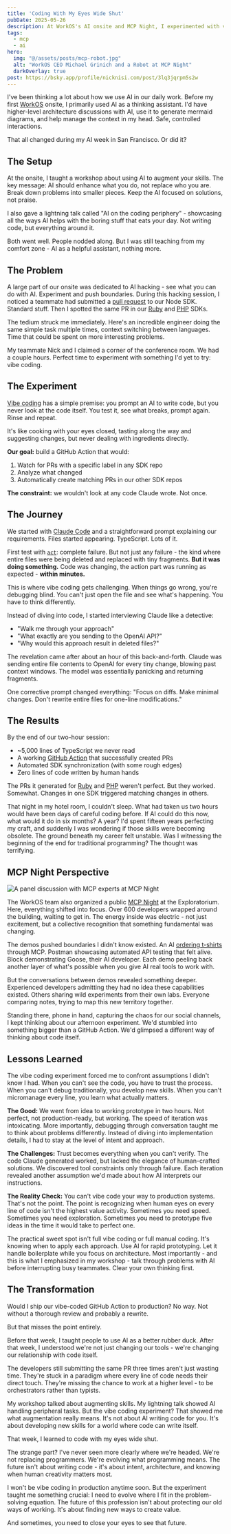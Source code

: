 ```yaml
---
title: 'Coding With My Eyes Wide Shut'
pubDate: 2025-05-26
description: At WorkOS's AI onsite and MCP Night, I experimented with vibe coding. What started as a two-hour experiment with 5,000 lines of unseen TypeScript became a glimpse into programming's future.
tags:
  - mcp
  - ai
hero:
  img: "@/assets/posts/mcp-robot.jpg"
  alt: "WorkOS CEO Michael Grinich and a Robot at MCP Night"
  darkOverlay: true
post: https://bsky.app/profile/nicknisi.com/post/3lq3jqrpm5s2w
---
```


I've been thinking a lot about how we use AI in our daily work. Before my first [WorkOS](https://workos.com) onsite, I primarily used AI as a thinking assistant. I'd have higher-level architecture discussions with AI, use it to generate mermaid diagrams, and help manage the context in my head. Safe, controlled interactions.

That all changed during my AI week in San Francisco. Or did it?

## The Setup

At the onsite, I taught a workshop about using AI to augment your skills. The key message: AI should enhance what you do, not replace who you are. Break down problems into smaller pieces. Keep the AI focused on solutions, not praise. 

I also gave a lightning talk called "AI on the coding periphery" - showcasing all the ways AI helps with the boring stuff that eats your day. Not writing code, but everything around it.

Both went well. People nodded along. But I was still teaching from my comfort zone - AI as a helpful assistant, nothing more.

## The Problem

A large part of our onsite was dedicated to AI hacking - see what you can do with AI. Experiment and push boundaries. During this hacking session, I noticed a teammate had submitted a [pull request](https://github.com/workos/workos-node/pull/1273) to our Node SDK. Standard stuff. Then I spotted the same PR in our [Ruby](https://github.com/workos/workos-ruby/pull/365) and [PHP](https://github.com/workos/workos-php/pull/285) SDKs.

The tedium struck me immediately. Here's an incredible engineer doing the same simple task multiple times, context switching between languages. Time that could be spent on more interesting problems.

My teammate Nick and I claimed a corner of the conference room. We had a couple hours. Perfect time to experiment with something I'd yet to try: vibe coding.

## The Experiment

[Vibe coding](https://en.wikipedia.org/wiki/Vibe_coding) has a simple premise: you prompt an AI to write code, but you never look at the code itself. You test it, see what breaks, prompt again. Rinse and repeat.

It's like cooking with your eyes closed, tasting along the way and suggesting changes, but never dealing with ingredients directly.

**Our goal:** build a GitHub Action that would:
1. Watch for PRs with a specific label in any SDK repo
2. Analyze what changed
3. Automatically create matching PRs in our other SDK repos

**The constraint:** we wouldn't look at any code Claude wrote. Not once.

## The Journey

We started with [Claude Code](https://www.anthropic.com/claude-code) and a straightforward prompt explaining our requirements. Files started appearing. TypeScript. Lots of it.

First test with [`act`](https://github.com/nektos/act): complete failure. But not just any failure - the kind where entire files were being deleted and replaced with tiny fragments. **But it was doing something.** Code was changing, the action part was running as expected - **within minutes.**

This is where vibe coding gets challenging. When things go wrong, you're debugging blind. You can't just open the file and see what's happening. You have to think differently.

Instead of diving into code, I started interviewing Claude like a detective:
- "Walk me through your approach"
- "What exactly are you sending to the OpenAI API?"
- "Why would this approach result in deleted files?"

The revelation came after about an hour of this back-and-forth. Claude was sending entire file contents to OpenAI for every tiny change, blowing past context windows. The model was essentially panicking and returning fragments.

One corrective prompt changed everything: "Focus on diffs. Make minimal changes. Don't rewrite entire files for one-line modifications."

## The Results

By the end of our two-hour session:
- ~5,000 lines of TypeScript we never read
- A working [GitHub Action](https://github.com/workos/workos-node/tree/automatic-prs/.github/actions/sdk-sync) that successfully created PRs
- Automated SDK synchronization (with some rough edges)
- Zero lines of code written by human hands

The PRs it generated for [Ruby](https://github.com/workos/workos-ruby/pull/373) and [PHP](https://github.com/workos/workos-php/pull/284) weren't perfect. But they worked. Somewhat. Changes in one SDK triggered matching changes in others.

That night in my hotel room, I couldn't sleep. What had taken us two hours would have been days of careful coding before. If AI could do this now, what would it do in six months? A year? I'd spent fifteen years perfecting my craft, and suddenly I was wondering if those skills were becoming obsolete. The ground beneath my career felt unstable. Was I witnessing the beginning of the end for traditional programming? The thought was terrifying.

## MCP Night Perspective

![A panel discussion with MCP experts at MCP Night](../../assets/posts/mcp-night-panel.jpg)

The WorkOS team also organized a public [MCP Night](https://workos.com/mcp-night) at the Exploratorium. Here, everything shifted into focus. Over 600 developers wrapped around the building, waiting to get in. The energy inside was electric - not just excitement, but a collective recognition that something fundamental was changing.

The demos pushed boundaries I didn't know existed. An AI [ordering t-shirts](https://mcp.shop) through MCP. Postman showcasing automated API testing that felt alive. Block demonstrating Goose, their AI developer. Each demo peeling back another layer of what's possible when you give AI real tools to work with.

But the conversations between demos revealed something deeper. Experienced developers admitting they had no idea these capabilities existed. Others sharing wild experiments from their own labs. Everyone comparing notes, trying to map this new territory together.

Standing there, phone in hand, capturing the chaos for our social channels, I kept thinking about our afternoon experiment. We'd stumbled into something bigger than a GitHub Action. We'd glimpsed a different way of thinking about code itself.

## Lessons Learned

The vibe coding experiment forced me to confront assumptions I didn't know I had. When you can't see the code, you have to trust the process. When you can't debug traditionally, you develop new skills. When you can't micromanage every line, you learn what actually matters.

**The Good:** We went from idea to working prototype in two hours. Not perfect, not production-ready, but working. The speed of iteration was intoxicating. More importantly, debugging through conversation taught me to think about problems differently. Instead of diving into implementation details, I had to stay at the level of intent and approach.

**The Challenges:** Trust becomes everything when you can't verify. The code Claude generated worked, but lacked the elegance of human-crafted solutions. We discovered tool constraints only through failure. Each iteration revealed another assumption we'd made about how AI interprets our instructions.

**The Reality Check:** You can't vibe code your way to production systems. That's not the point. The point is recognizing when human eyes on every line of code isn't the highest value activity. Sometimes you need speed. Sometimes you need exploration. Sometimes you need to prototype five ideas in the time it would take to perfect one.

The practical sweet spot isn't full vibe coding or full manual coding. It's knowing when to apply each approach. Use AI for rapid prototyping. Let it handle boilerplate while you focus on architecture. Most importantly - and this is what I emphasized in my workshop - talk through problems with AI before interrupting busy teammates. Clear your own thinking first.

## The Transformation

Would I ship our vibe-coded GitHub Action to production? No way. Not without a thorough review and probably a rewrite. 

But that misses the point entirely.

Before that week, I taught people to use AI as a better rubber duck. After that week, I understood we're not just changing our tools - we're changing our relationship with code itself.

The developers still submitting the same PR three times aren't just wasting time. They're stuck in a paradigm where every line of code needs their direct touch. They're missing the chance to work at a higher level - to be orchestrators rather than typists.

My workshop talked about augmenting skills. My lightning talk showed AI handling peripheral tasks. But the vibe coding experiment? That showed me what augmentation really means. It's not about AI writing code for you. It's about developing new skills for a world where code can write itself.

That week, I learned to code with my eyes wide shut.

The strange part? I've never seen more clearly where we're headed. We're not replacing programmers. We're evolving what programming means. The future isn't about writing code - it's about intent, architecture, and knowing when human creativity matters most. 

I won't be vibe coding in production anytime soon. But the experiment taught me something crucial: I need to evolve where I fit in the problem-solving equation. The future of this profession isn't about protecting our old ways of working. It's about finding new ways to create value.

And sometimes, you need to close your eyes to see that future.
